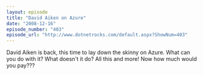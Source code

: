 ```yaml
---
layout: episode
title: "David Aiken on Azure"
date: "2008-12-16"
episode_number: "403"
episode_url: "http://www.dotnetrocks.com/default.aspx?ShowNum=403"
---
```


David Aiken is back, this time to lay down the skinny on Azure. What can you do with it? What doesn't it do? All this and more! Now how much would you pay???
